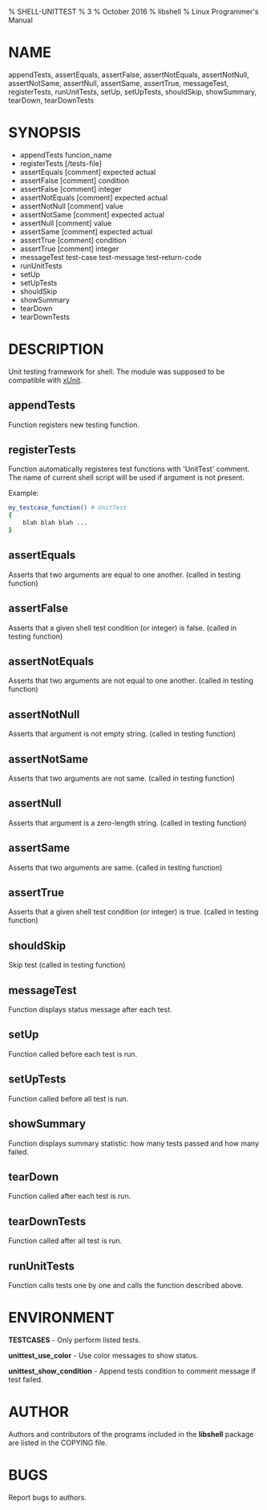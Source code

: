 % SHELL-UNITTEST
% 3
% October 2016
% libshell
% Linux Programmer's Manual

# NAME #

appendTests, assertEquals, assertFalse, assertNotEquals, assertNotNull, assertNotSame,
assertNull, assertSame, assertTrue, messageTest, registerTests, runUnitTests, setUp,
setUpTests, shouldSkip, showSummary, tearDown, tearDownTests

# SYNOPSIS #

- appendTests funcion_name
- registerTests [/tests-file]
- assertEquals [comment] expected actual
- assertFalse [comment] condition
- assertFalse [comment] integer
- assertNotEquals [comment] expected actual
- assertNotNull [comment] value
- assertNotSame [comment] expected actual
- assertNull [comment] value
- assertSame [comment] expected actual
- assertTrue [comment] condition
- assertTrue [comment] integer
- messageTest test-case test-message test-return-code
- runUnitTests 
- setUp
- setUpTests
- shouldSkip
- showSummary
- tearDown
- tearDownTests

# DESCRIPTION #
Unit testing framework for shell. The module was supposed to be compatible with [xUnit](https://en.wikipedia.org/wiki/XUnit).

## appendTests ##
Function registers new testing function.

## registerTests ##
Function automatically registeres test functions with 'UnitTest' comment.
The name of current shell script will be used if argument is not present.

Example:
```bash
my_testcase_function() # UnitTest
{
	blah blah blah ...
}
```

## assertEquals ##
Asserts that two arguments are equal to one another.
(called in testing function)

## assertFalse ##
Asserts that a given shell test condition (or integer) is false.
(called in testing function)

## assertNotEquals ##
Asserts that two arguments are not equal to one another.
(called in testing function)

## assertNotNull ##
Asserts that argument is not empty string.
(called in testing function)

## assertNotSame ##
Asserts that two arguments are not same.
(called in testing function)

## assertNull ##
Asserts that argument is a zero-length string.
(called in testing function)

## assertSame ##
Asserts that two arguments are same.
(called in testing function)

## assertTrue ##
Asserts that a given shell test condition (or integer) is true.
(called in testing function)

## shouldSkip ##
Skip test (called in testing function)

## messageTest ##
Function displays status message after each test.

## setUp ##
Function called before each test is run.

## setUpTests ##
Function called before all test is run.

## showSummary ##
Function displays summary statistic: how many tests passed and how many failed.

## tearDown ##
Function called after each test is run.

## tearDownTests ##
Function called after all test is run.

## runUnitTests ##
Function calls tests one by one and calls the function described above.

# ENVIRONMENT #

**TESTCASES** - Only perform listed tests.

**unittest_use_color** - Use color messages to show status.

**unittest_show_condition** - Append tests condition to comment message if test failed.

# AUTHOR #
Authors and contributors of the programs included in the **libshell** package are listed
in the COPYING file.

# BUGS #
Report bugs to authors.

